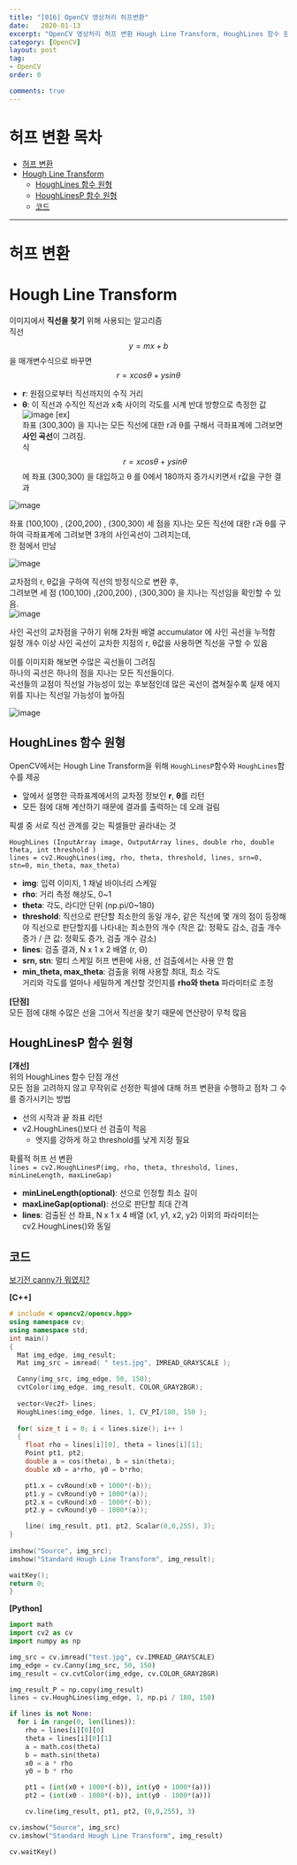 ```yaml
---
title: "[016] OpenCV 영상처리 허프변환" 
date:   2020-01-13
excerpt: "OpenCV 영상처리 허프 변환 Hough Line Transform, HoughLines 함수 원형, HoughLinesP 함수 원형"
category: [OpenCV]
layout: post
tag:
- OpenCV
order: 0

comments: true
---
```


# 허프 변환 목차

- [허프 변환](#허프-변환)
- [Hough Line Transform](#hough-line-transform)
  * [HoughLines 함수 원형](#houghlines-함수-원형)
  * [HoughLinesP 함수 원형](#houghlinesp-함수-원형)
  * [코드](#코드)

---


# 허프 변환

# Hough Line Transform
이미지에서 **직선을 찾기** 위해 사용되는 알고리즘     
직선 $$y = mx + b$$을 매개변수식으로 바꾸면 $$r = xcosθ + ysinθ$$       
* **r**: 원점으로부터 직선까지의 수직 거리   
* **θ**: 이 직선과 수직인 직선과 x축 사이의 각도를 시계 반대 방향으로 측정한 값       
![image](https://user-images.githubusercontent.com/76824611/116842408-74477f00-ac17-11eb-9364-cd8a2f661b0d.png)
[ex]    
좌표 (300,300) 을 지나는 모든 직선에 대한 r과 θ를 구해서 극좌표계에 그려보면 **사인 곡선**이 그려짐.      
식 $$r = xcosθ + ysinθ$$에 좌표 (300,300) 을 대입하고 θ 를 0에서 180까지 증가시키면서 r값을 구한 결과       


![image](https://user-images.githubusercontent.com/76824611/116843728-c4284500-ac1b-11eb-815c-1beb80ced12d.png)


좌표 (100,100) , (200,200) , (300,300) 세 점을 지나는 모든 직선에 대한 r과 θ를 구하여 극좌표계에 그려보면 3개의 사인곡선이 그려지는데,       
한 점에서 만남    

![image](https://user-images.githubusercontent.com/76824611/116843733-c8546280-ac1b-11eb-976f-7dd31d0f8930.png)


교차점의 r, θ값을 구하여 직선의 방정식으로 변환 후,   
그려보면 세 점 (100,100) ,(200,200) , (300,300) 을 지나는 직선임을 확인할 수 있음.    
![image](https://user-images.githubusercontent.com/76824611/116843816-15383900-ac1c-11eb-850a-ea41e5cfce72.png)


사인 곡선의 교차점을 구하기 위해 2차원 배열 accumulator 에 사인 곡선을 누적함         
일정 개수 이상 사인 곡선이 교차한 지점의 r, θ값을 사용하면 직선을 구할 수 있음     


이를 이미지화 해보면 수많은 곡선들이 그려짐    
하나의 곡선은 하나의 점을 지나는 모든 직선들이다.     
곡선들의 교점이 직선일 가능성이 있는 후보점인데 많은 곡선이 겹쳐질수록 실제 에지 위를 지나는 직선일 가능성이 높아짐    

![image](https://user-images.githubusercontent.com/76824611/116844701-cb9d1d80-ac1e-11eb-8551-7fae763ae51a.png)



## HoughLines 함수 원형   
OpenCV에서는 Hough Line Transform을 위해 ```HoughLinesP```함수와 ```HoughLines```함수를 제공       
* 앞에서 설명한 극좌표계에서의 교차점 정보인 **r**, **θ**를 리턴   
* 모든 점에 대해 계산하기 때문에 결과를 출력하는 데 오래 걸림   

픽셀 중 서로 직선 관계를 갖는 픽셀들만 골라내는 것   

```HoughLines (InputArray image, OutputArray lines, double rho, double theta, int threshold )```     
```lines = cv2.HoughLines(img, rho, theta, threshold, lines, srn=0, stn=0, min_theta, max_theta)```     
* **img**: 입력 이미지, 1 채널 바이너리 스케일  
* **rho**: 거리 측정 해상도, 0~1  
* **theta**: 각도, 라디안 단위 (np.pi/0~180)  
* **threshold**: 직선으로 판단할 최소한의 동일 개수, 같은 직선에 몇 개의 점이 등장해야 직선으로 판단할지를 나타내는 최소한의 개수 (작은 값: 정확도 감소, 검출 개수 증가 / 큰 값: 정확도 증가, 검출 개수 감소)  
* **lines**: 검출 결과, N x 1 x 2 배열 (r, Θ)  
* **srn, stn**: 멀티 스케일 허프 변환에 사용, 선 검출에서는 사용 안 함  
* **min_theta, max_theta**: 검출을 위해 사용할 최대, 최소 각도    
거리와 각도를 얼마나 세밀하게 계산할 것인지를 **rho와 theta** 파라미터로 조정  

**[단점]**   
모든 점에 대해 수많은 선을 그어서 직선을 찾기 때문에 연산량이 무척 많음


## HoughLinesP 함수 원형
**[개선]**   
위의 HoughLines 함수 단점 개선    
모든 점을 고려하지 않고 무작위로 선정한 픽셀에 대해 허프 변환을 수행하고 점차 그 수를 증가시키는 방법   
* 선의 시작과 끝 좌표 리턴
* v2.HoughLines()보다 선 검출이 적음
   * 엣지를 강하게 하고 threshold를 낮게 지정 필요

확률적 허프 선 변환    
```lines = cv2.HoughLinesP(img, rho, theta, threshold, lines, minLineLength, maxLineGap)```     
* **minLineLength(optional)**: 선으로 인정할 최소 길이
* **maxLineGap(optional)**: 선으로 판단할 최대 간격
* **lines**: 검출된 선 좌표, N x 1 x 4 배열 (x1, y1, x2, y2)
이외의 파라미터는 cv2.HoughLines()와 동일

 

## 코드
[보기전 canny가 뭐였지?](https://yerimoh.github.io//C14/#%EC%BA%90%EB%8B%88-%EC%97%90%EC%A7%80-%EB%94%94%ED%85%8D%ED%84%B0-canny-edge-detector)

**[C++]**
```cpp
# include < opencv2/opencv.hpp>
using namespace cv;
using namespace std;
int main()
{
  Mat img_edge, img_result;
  Mat img_src = imread( " test.jpg", IMREAD_GRAYSCALE );

  Canny(img_src, img_edge, 50, 150);
  cvtColor(img_edge, img_result, COLOR_GRAY2BGR);
  
  vector<Vec2f> lines;
  HoughLines(img_edge, lines, 1, CV_PI/180, 150 );
  
  for( size_t i = 0; i < lines.size(); i++ )
  {
    float rho = lines[i][0], theta = lines[i][1];
    Point pt1, pt2;
    double a = cos(theta), b = sin(theta);
    double x0 = a*rho, y0 = b*rho;

    pt1.x = cvRound(x0 + 1000*(-b));
    pt1.y = cvRound(y0 + 1000*(a));
    pt2.x = cvRound(x0 - 1000*(-b));
    pt2.y = cvRound(y0 - 1000*(a));

    line( img_result, pt1, pt2, Scalar(0,0,255), 3);
}
  
imshow("Source", img_src);
imshow("Standard Hough Line Transform", img_result);

waitKey();
return 0;
}
```

**[Python]**
```python
import math 
import cv2 as cv 
import numpy as np

img_src = cv.imread("test.jpg", cv.IMREAD_GRAYSCALE)
img_edge = cv.Canny(img_src, 50, 150)
img_result = cv.cvtColor(img_edge, cv.COLOR_GRAY2BGR)

img_result_P = np.copy(img_result) 
lines = cv.HoughLines(img_edge, 1, np.pi / 180, 150)

if lines is not None:
  for i in range(0, len(lines)):
    rho = lines[i][0][0] 
    theta = lines[i][0][1] 
    a = math.cos(theta) 
    b = math.sin(theta) 
    x0 = a * rho 
    y0 = b * rho

    pt1 = (int(x0 + 1000*(-b)), int(y0 + 1000*(a))) 
    pt2 = (int(x0 - 1000*(-b)), int(y0 - 1000*(a)))

    cv.line(img_result, pt1, pt2, (0,0,255), 3)

cv.imshow("Source", img_src) 
cv.imshow("Standard Hough Line Transform", img_result)

cv.waitKey()
```



